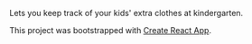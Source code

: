 Lets you keep track of your kids' extra clothes at kindergarten.

This project was bootstrapped with [Create React App](https://github.com/facebookincubator/create-react-app).

